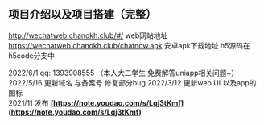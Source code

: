 ## **项目介绍以及项目搭建（完整）** ##
http://wechatweb.chanokh.club/#/  web网站地址  
https://wechatweb.chanokh.club/chatnow.apk  安卓apk下载地址
h5源码在h5code分支中

2022/6/1 qq: 1393908555 （本人大二学生 免费解答uniapp相关问题~）
2022/5/16 更新域名 与备案号 修复部分bug 
2022/3/12 更新web UI 以及app的图标   
2021/11 发布
**[https://note.youdao.com/s/Lqj3tKmf]   
(https://note.youdao.com/s/Lqj3tKmf)**
